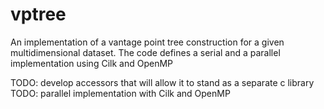 # vptree
An implementation of a vantage point tree construction for a given multidimensional dataset. The code  defines a serial and a parallel implementation using Cilk and OpenMP

TODO: develop accessors that will allow it to stand as a separate c library
TODO: parallel implementation with Cilk and OpenMP

